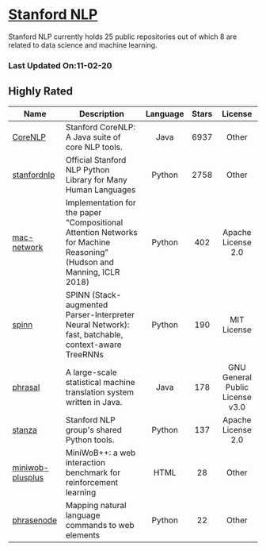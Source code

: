 # [Stanford NLP](https://github.com/stanfordnlp)

Stanford NLP currently holds 25 public repositories out of which 8 are related to data science and machine learning.

 ### Last Updated On:11-02-20

## Highly Rated

| Name | Description | Language | Stars | License |
| ---- | ----------- | :--------: | :-----: | :-------: |
 | [CoreNLP](https://github.com/stanfordnlp/CoreNLP) | Stanford CoreNLP: A Java suite of core NLP tools. | Java | 6937 | Other |
| [stanfordnlp](https://github.com/stanfordnlp/stanfordnlp) | Official Stanford NLP Python Library for Many Human Languages | Python | 2758 | Other |
| [mac-network](https://github.com/stanfordnlp/mac-network) | Implementation for the paper "Compositional Attention Networks for Machine Reasoning" (Hudson and Manning, ICLR 2018) | Python | 402 | Apache License 2.0 |
| [spinn](https://github.com/stanfordnlp/spinn) | SPINN (Stack-augmented Parser-Interpreter Neural Network): fast, batchable, context-aware TreeRNNs | Python | 190 | MIT License |
| [phrasal](https://github.com/stanfordnlp/phrasal) | A large-scale statistical machine translation system written in Java. | Java | 178 | GNU General Public License v3.0 |
| [stanza](https://github.com/stanfordnlp/stanza) | Stanford NLP group's shared Python tools. | Python | 137 | Apache License 2.0 |
| [miniwob-plusplus](https://github.com/stanfordnlp/miniwob-plusplus) | MiniWoB++: a web interaction benchmark for reinforcement learning | HTML | 28 | Other |
| [phrasenode](https://github.com/stanfordnlp/phrasenode) | Mapping natural language commands to web elements | Python | 22 | Other |
